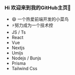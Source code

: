 ### Hi 欢迎来到我的GitHub主页👋

<!--
**coderyy1/coderyy1** is a ✨ _special_ ✨ repository because its `README.md` (this file) appears on your GitHub profile.

Here are some ideas to get you started:

- 🔭 I’m currently working on ...
- 🌱 I’m currently learning ...
- 👯 I’m looking to collaborate on ...
- 🤔 I’m looking for help with ...
- 💬 Ask me about ...
- 📫 How to reach me: ...
- 😄 Pronouns: ...
- ⚡ Fun fact: ...
-->
- 😄 一个热爱前端开发的小菜鸟
- ⚡努力成为一个技术控
- JS / Ts
- React
- Vue
- Nextjs
- Umijs
- Nodejs / Bunjs
- Prisma
- Tailwind Css
